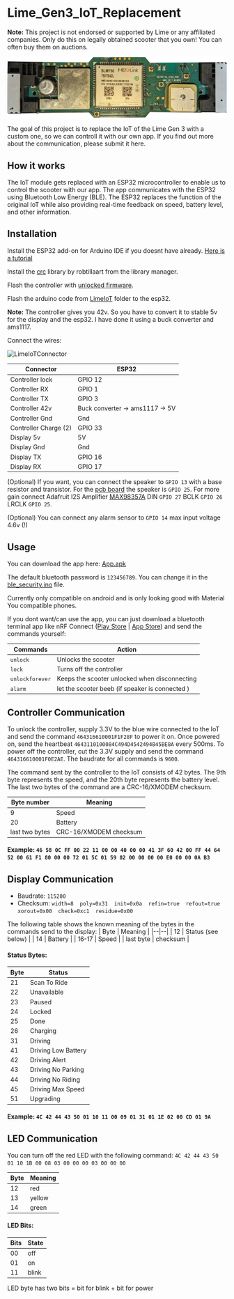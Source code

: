 # Lime_Gen3_IoT_Replacement
<b>Note:</b> This project is not endorsed or supported by Lime or any affiliated companies. Only do this on legally obtained scooter that you own! You can often buy them on auctions.

![cover](https://raw.githubusercontent.com/A-Emile/Lime_Gen3_IoT_Replacement/main/iot_original.png)

The goal of this project is to replace the IoT of the Lime Gen 3 with a custom one, so we can controll it with our own app.
If you find out more about the communication, please submit it here.

## How it works
The IoT module gets replaced with an ESP32 microcontroller to enable us to control the scooter with our app. The app communicates with the ESP32 using Bluetooth Low Energy (BLE). The ESP32 replaces the function of the original IoT while also providing real-time feedback on speed, battery level, and other information.

## Installation
Install the ESP32 add-on for Arduino IDE if you doesnt have already. [Here is a tutorial](https://randomnerdtutorials.com/installing-the-esp32-board-in-arduino-ide-windows-instructions/)

Install the [crc](https://github.com/RobTillaart/CRC) library by robtillaart from the library manager.

Flash the controller with [unlocked firmware](https://cloud.scooterhacking.org/release/lime_dropbox/).

Flash the arduino code from [LimeIoT](https://github.com/A-Emile/Lime_Gen3_IoT_Replacement/tree/main/LimeIoT) folder to the esp32.


<b>Note:</b> The controller gives you 42v. So you have to convert it to stable 5v for the display and the esp32. I have done it using a buck converter and ams1117.

Connect the wires:

![LimeIoTConnector](https://user-images.githubusercontent.com/76005215/227743332-2c972cca-d37c-4bcd-b67e-097f84796bc5.jpg)

| Connector | ESP32 |
| -------- | ------- |
| Controller lock  | GPIO 12   |
| Controller RX    | GPIO 1    |
| Controller TX    | GPIO 3    |
| Controller 42v   | Buck converter -> ams1117 -> 5V |
| Controller Gnd   | Gnd       |
| Controller Charge (2) | GPIO 33 |
| Display 5v       | 5V        |
| Display Gnd      | Gnd       |
| Display TX       | GPIO 16   |
| Display RX       | GPIO 17   |

(Optional) If you want, you can connect the speaker to `GPIO 13` with a base resistor and transistor. For the [pcb board](https://scootertalk.org/forum/viewtopic.php?t=5474&start=188) the speaker is `GPIO 25`. For more gain connect Adafruit I2S Amplifier [MAX98357A](https://www.adafruit.com/product/3006) DIN `GPIO 27` BCLK `GPIO 26` LRCLK `GPIO 25`.

(Optional) You can connect any alarm sensor to `GPIO 14` max input voltage 4.6v (!)

## Usage
You can download the app here: [App.apk](https://github.com/A-Emile/Lime_Gen3_IoT_Replacement/raw/main/App.apk)

The default bluetooth password is `123456789`. You can change it in the [ble_security.ino](https://github.com/A-Emile/Lime_Gen3_IoT_Replacement/blob/main/LimeIoT/ble_security.ino) file.

Currently only compatible on android and is only looking good with Material You compatible phones.

If you dont want/can use the app, you can just download a bluetooth terminal app like nRF Connect ([Play Store](https://play.google.com/store/apps/details?id=no.nordicsemi.android.mcp&amp;hl=de&amp;gl=US) | [App Store](https://apps.apple.com/de/app/nrf-connect-for-mobile/id1054362403)) and send the commands yourself:

| Commands | Action |
| -------- | ------- |
| `unlock`  | Unlocks the scooter |
| `lock`    | Turns off the controller |
| `unlockforever`    | Keeps the scooter unlocked when disconnecting |
| `alarm`   | let the scooter beeb (if speaker is connected ) |

## Controller Communication
To unlock the controller, supply 3.3V to the blue wire connected to the IoT and send the command `464316610001F1F28F` to power it on. Once powered on, send the heartbeat `4643110100084C494D4542494B45BE8A` every 500ms. To power off the controller, cut the 3.3V supply and send the command `464316610001F0E2AE`. The baudrate for all commands is `9600`.

The command sent by the controller to the IoT consists of 42 bytes. The 9th byte represents the speed, and the 20th byte represents the battery level. The last two bytes of the command are a CRC-16/XMODEM checksum.

| Byte number | Meaning |
|--|--|
| 9 | Speed |
| 20 | Battery |
| last two bytes | CRC-16/XMODEM checksum |

#### Example: `46 58 0C FF 00 22 11 00 00 40 00 00 41 3F 60 42 00 FF 44 64 52 00 61 F1 80 00 00 72 01 5C 01 59 82 00 00 00 00 E0 00 00 0A B3`


## Display Communication
- Baudrate: `115200`
- Checksum: `width=8  poly=0x31  init=0x0a  refin=true  refout=true  xorout=0x00  check=0xc1  residue=0x00`

The following table shows the known meaning of the bytes in the commands send to the display:
| Byte | Meaning |
|--|--|
| 12 | Status (see below) |
| 14 | Battery |
| 16-17 | Speed |
| last byte | checksum |


#### Status Bytes:
| Byte | Status |
|--|--|
| 21 | Scan To Ride |
| 22 | Unavailable |
| 23 | Paused |
| 24 | Locked |
| 25 | Done |
| 26 | Charging |
| 31 | Driving |
| 41 | Driving Low Battery |
| 42 | Driving Alert |
| 43 | Driving No Parking |
| 44 | Driving No Riding |
| 45 | Driving Max Speed |
| 51 | Upgrading |

#### Example: `4C 42 44 43 50 01 10 11 00 09 01 31 01 1E 02 00 CD 01 9A`


## LED Communication

You can turn off the red LED with the following command: `4C 42 44 43 50 01 10 1B 00 08 03 00 00 00 03 00 00 00`

| Byte | Meaning |
|--|--|
| 12 | red |
| 13 | yellow |
| 14 | green |


#### LED Bits:
| Bits | State |
|--|--|
| 00 | off |
| 01 | on |
| 11 | blink |

LED byte has two bits = bit for blink + bit for power

